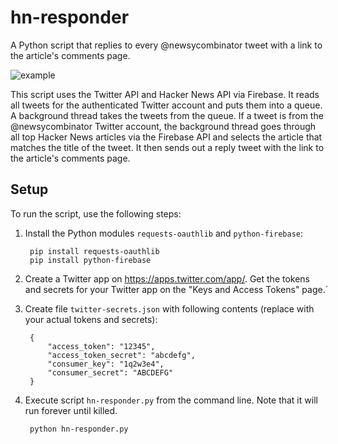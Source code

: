 # hn-responder

A Python script that replies to every @newsycombinator tweet with a link to the article's comments page.

![example](https://cloud.githubusercontent.com/assets/344615/24843774/c6d5855a-1d5a-11e7-86ef-263e2dc1c581.png)

This script uses the Twitter API and Hacker News API via Firebase. It reads all tweets for the authenticated Twitter account and puts them into a queue. A background thread takes the tweets from the queue. If a tweet is from the @newsycombinator Twitter account, the background thread goes through all top Hacker News articles via the Firebase API and selects the article that matches the title of the tweet. It then sends out a reply tweet with the link to the article's comments page.

## Setup

To run the script, use the following steps:

1. Install the Python modules `requests-oauthlib` and `python-firebase`:

        pip install requests-oauthlib
        pip install python-firebase

1. Create a Twitter app on https://apps.twitter.com/app/.  Get the tokens and secrets for your Twitter app on the "Keys and Access Tokens" page.́
1. Create file `twitter-secrets.json` with following contents (replace with your actual tokens and secrets):

        {
            "access_token": "12345",
            "access_token_secret": "abcdefg",
            "consumer_key": "1q2w3e4",
            "consumer_secret": "ABCDEFG"
        }
1. Execute script `hn-responder.py` from the command line. Note that it will run forever until killed.

        python hn-responder.py
